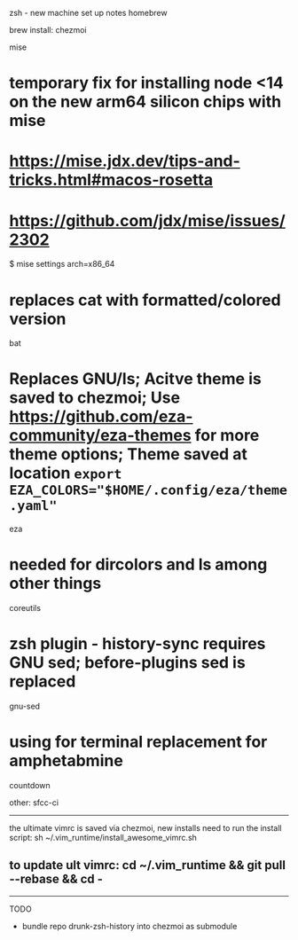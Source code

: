 zsh - new machine set up notes
homebrew

brew install:
chezmoi


mise
# temporary fix for installing node <14 on the new arm64 silicon chips with mise 
# https://mise.jdx.dev/tips-and-tricks.html#macos-rosetta
# https://github.com/jdx/mise/issues/2302
$  mise settings arch=x86_64


# replaces cat with formatted/colored version
bat 

# Replaces GNU/ls; Acitve theme is saved to chezmoi; Use https://github.com/eza-community/eza-themes for more theme options; Theme saved at location `export EZA_COLORS="$HOME/.config/eza/theme.yaml"`

eza

# needed for dircolors and ls among other things
coreutils 

# zsh plugin - history-sync requires GNU sed; before-plugins sed is replaced
gnu-sed

# using for terminal replacement for amphetabmine
countdown



other:
sfcc-ci



---------------------------

the ultimate vimrc is saved via chezmoi, new installs need to run the install script:
sh ~/.vim_runtime/install_awesome_vimrc.sh

to update ult vimrc:
cd ~/.vim_runtime && git pull --rebase && cd -
---------------------------



---------------------------
TODO
- bundle  repo drunk-zsh-history into chezmoi as submodule
